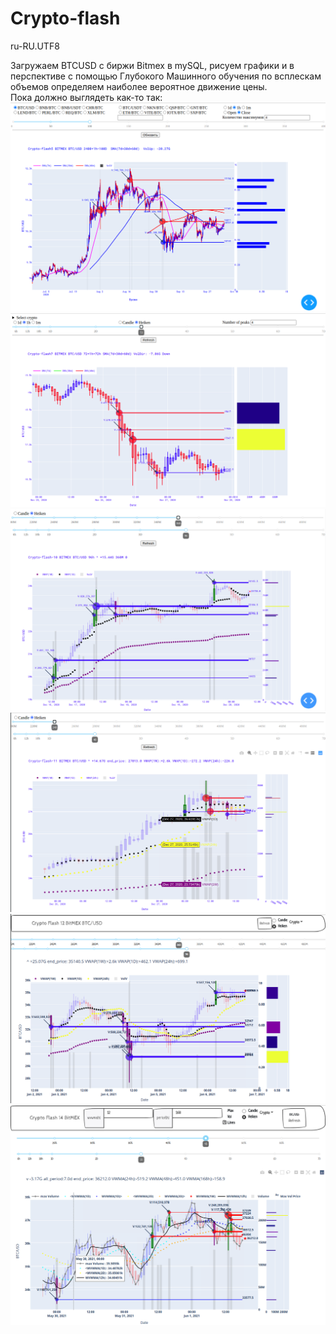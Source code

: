 # Crypto-flash
ru-RU.UTF8

Загружаем BTCUSD с биржи Bitmex в mySQL, рисуем графики и в перспективе с помощью Глубокого Машинного обучения по всплескам объемов определяем наиболее вероятное движение цены.<br>
Пока должно выглядеть как-то так:
![Версия 4](Crypto-flash-04.png)
![Версия 7](Crypto-flash-07.png)
![Версия 10](Crypto-flash-10.png)
![Версия 11](Crypto-flash-11.png)
![Версия 12](Crypto-flash-12.png)
![Версия 14](Crypto-flash-14.png)
